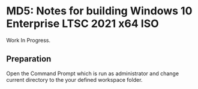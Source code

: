 ﻿# MD5: Notes for building Windows 10 Enterprise LTSC 2021 x64 ISO

Work In Progress.

## Preparation

Open the Command Prompt which is run as administrator and change current
directory to the your defined workspace folder.
